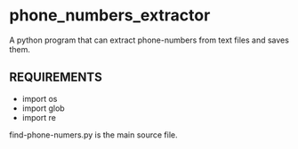 # phone_numbers_extractor
A python program that can extract phone-numbers from text files and saves them.

## REQUIREMENTS
* import os
* import glob
* import re

find-phone-numers.py is the main source file.
